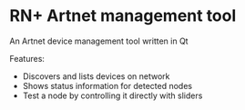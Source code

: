 # RN+ Artnet management tool
An Artnet device management tool written in Qt

Features:
 - Discovers and lists devices on network
 - Shows status information for detected nodes
 - Test a node by controlling it directly with sliders